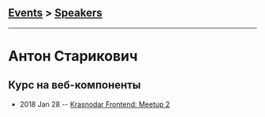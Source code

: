 ## [Events](../README.md) > [Speakers](../speakers.md)
---

# Антон Старикович

## Курс на веб-компоненты
- 2018 Jan 28 -- [Krasnodar Frontend: Meetup 2](https://youtu.be/mk4SPLLYGlM)    
